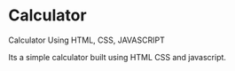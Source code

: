 # Calculator
Calculator Using HTML, CSS, JAVASCRIPT

Its a simple calculator built using HTML CSS and javascript.
